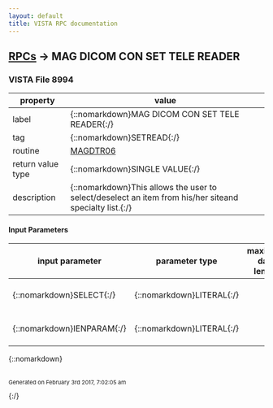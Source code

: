 ```yaml
---
layout: default
title: VISTA RPC documentation
---
```




## [RPCs](TableOfContent.md) &#8594; MAG DICOM CON SET TELE READER 



### VISTA File 8994 


 property | value 
--- | --- 
 label | {::nomarkdown}MAG DICOM CON SET TELE READER{:/}
 tag | {::nomarkdown}SETREAD{:/}
 routine | [MAGDTR06](http://code.osehra.org/dox/Routine_MAGDTR06_source.html)
 return value type | {::nomarkdown}SINGLE VALUE{:/}
 description | {::nomarkdown}This allows the user to select/deselect an item from his/her siteand specialty list.{:/}

#### Input Parameters

| input parameter | parameter type | maximum data length | required | description | 
| --- | --- | --- | --- | --- | 
| {::nomarkdown}SELECT{:/} | {::nomarkdown}LITERAL{:/} |  | {::nomarkdown}true{:/} | {::nomarkdown}User selection preference - 1=select, 0=ignore{:/} | 
| {::nomarkdown}IENPARAM{:/} | {::nomarkdown}LITERAL{:/} |  | {::nomarkdown}true{:/} | {::nomarkdown}Pointer to User Parameter file 2006.5843{:/} | 

{::nomarkdown} <br/><br/><p style="font-size: 11px">Generated on February 3rd 2017, 7:02:05 am</p>{:/}